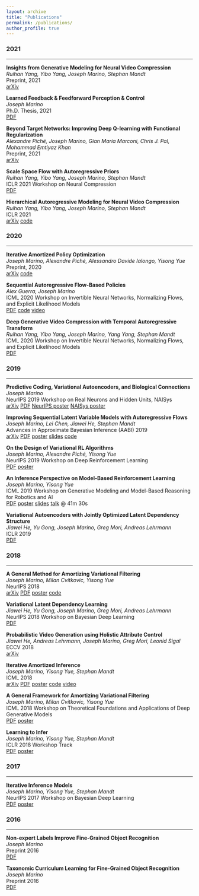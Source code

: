 ```yaml
---
layout: archive
title: "Publications"
permalink: /publications/
author_profile: true
---
```

### 2021
___

**Insights from Generative Modeling for Neural Video Compression**  
*Ruihan Yang, Yibo Yang, Joseph Marino, Stephan Mandt*  
Preprint, 2021   
[arXiv](https://arxiv.org/abs/2107.13136)

**Learned Feedback & Feedforward Perception & Control**  
*Joseph Marino*  
Ph.D. Thesis, 2021   
[PDF](https://thesis.library.caltech.edu/14178/1/joseph_marino_Caltech_PhD_Thesis.pdf)

**Beyond Target Networks: Improving Deep Q-learning with Functional Regularization**  
*Alexandre Piché, Joseph Marino, Gian Maria Marconi, Chris J. Pal, Mohammad Emtiyaz Khan*  
Preprint, 2021   
[arXiv](https://arxiv.org/abs/2106.02613)

**Scale Space Flow with Autoregressive Priors**  
*Ruihan Yang, Yibo Yang, Joseph Marino, Stephan Mandt*  
ICLR 2021 Workshop on Neural Compression   
[PDF](../files/papers/2021/compression/scale_space_flow_with_autoregressive_priors.pdf)

**Hierarchical Autoregressive Modeling for Neural Video Compression**  
*Ruihan Yang, Yibo Yang, Joseph Marino, Stephan Mandt*  
ICLR 2021   
[arXiv](https://arxiv.org/abs/2010.10258) [code](https://github.com/privateyoung/Youtube-NT)

### 2020
___

**Iterative Amortized Policy Optimization**  
*Joseph Marino, Alexandre Piché, Alessandro Davide Ialongo, Yisong Yue*  
Preprint, 2020   
[arXiv](https://arxiv.org/abs/2010.10670) [code](https://github.com/joelouismarino/variational_rl)

**Sequential Autoregressive Flow-Based Policies**  
*Alex Guerra, Joseph Marino*  
ICML 2020 Workshop on Invertible Neural Networks, Normalizing Flows, and Explicit Likelihood Models   
[PDF](../files/papers/2020/arrl/arrl_innf_workshop.pdf) [code](https://github.com/aguerra7002/ARSAC) [video](https://slideslive.com/38931462/sequentional-autoregressive-flowbased-policies)

**Deep Generative Video Compression with Temporal Autoregressive Transform**  
*Ruihan Yang, Yibo Yang, Joseph Marino, Yang Yang, Stephan Mandt*  
ICML 2020 Workshop on Invertible Neural Networks, Normalizing Flows, and Explicit Likelihood Models   
[PDF](../files/papers/2020/seq_flows_compression/seq_flows_compression.pdf)

### 2019
___

**Predictive Coding, Variational Autoencoders, and Biological Connections**  
*Joseph Marino*  
NeurIPS 2019 Workshop on Real Neurons and Hidden Units, NAISys   
[arXiv](https://arxiv.org/abs/2011.07464) [PDF](../files/papers/2019/predictive_coding/biological_connections_arXiv.pdf) [NeurIPS poster](../files/papers/2019/predictive_coding/pc_vae_poster.pdf) [NAISys poster](../files/papers/2019/predictive_coding/naisys_workshop_poster.pdf)

**Improving Sequential Latent Variable Models with Autoregressive Flows**  
*Joseph Marino, Lei Chen, Jiawei He, Stephan Mandt*  
Advances in Approximate Bayesian Inference (AABI) 2019   
[arXiv](https://arxiv.org/abs/2010.03172) [PDF](../files/papers/2019/seq_flow/AABI_Improving_Sequence_Modelling.pdf) [poster](../files/papers/2019/seq_flow/symposium_poster.pdf) [slides](../files/papers/2019/seq_flow/marino_aabi_spotlight.pdf) [code](https://github.com/joelouismarino/sequential_flows)

**On the Design of Variational RL Algorithms**  
*Joseph Marino, Alexandre Piché, Yisong Yue*  
NeurIPS 2019 Workshop on Deep Reinforcement Learning   
[PDF](../files/papers/2019/variational_rl/neurips_workshop_paper.pdf) [poster](../files/papers/2019/variational_rl/neurips_workshop_poster.pdf)

**An Inference Perspective on Model-Based Reinforcement Learning**  
*Joseph Marino, Yisong Yue*  
ICML 2019 Workshop on Generative Modeling and Model-Based Reasoning for Robotics and AI  
[PDF](../files/papers/2019/variational_rl/inference_perspective_on_mbrl.pdf) [poster](../files/papers/2019/variational_rl/icml_workshop_poster.pdf) [slides](../files/papers/2019/variational_rl/icml_workshop_presentation.pdf) [talk](https://www.facebook.com/icml.imls/videos/449245405622423/) @ 41m 30s

**Variational Autoencoders with Jointly Optimized Latent Dependency Structure**  
*Jiawei He, Yu Gong, Joseph Marino, Greg Mori, Andreas Lehrmann*  
ICLR 2019  
[PDF](../files/papers/2019/variational_latent_dependency_learning/iclr_2019_paper.pdf)

### 2018
___

**A General Method for Amortizing Variational Filtering**  
*Joseph Marino, Milan Cvitkovic, Yisong Yue*  
NeurIPS 2018  
[arXiv](https://arxiv.org/abs/1811.05090) [PDF](../files/papers/2018/avf/avf_conference_paper.pdf) [poster](../files/papers/2018/avf/nips2018_poster.pdf) [code](https://github.com/joelouismarino/amortized-variational-filtering)

**Variational Latent Dependency Learning**  
*Jiawei He, Yu Gong, Joseph Marino, Greg Mori, Andreas Lehrmann*  
NeurIPS 2018 Workshop on Bayesian Deep Learning  
[PDF](../files/papers/2019/variational_latent_dependency_learning/variational_latent_dependency_learning_workshop.pdf)

**Probabilistic Video Generation using Holistic Attribute Control**  
*Jiawei He, Andreas Lehrmann, Joseph Marino, Greg Mori, Leonid Sigal*  
ECCV 2018  
[arXiv](https://arxiv.org/abs/1803.08085)

**Iterative Amortized Inference**  
*Joseph Marino, Yisong Yue, Stephan Mandt*  
ICML 2018  
[arXiv](https://arxiv.org/abs/1807.09356) [PDF](../files/papers/2018/iterative_amortized_inference/icml_2018_paper.pdf) [poster](../files/papers/2018/iterative_amortized_inference/icml_2018_poster.pdf) [code](https://github.com/joelouismarino/iterative_inference) [video](https://vimeo.com/287766880)

**A General Framework for Amortizing Variational Filtering**  
*Joseph Marino, Milan Cvitkovic, Yisong Yue*  
ICML 2018 Workshop on Theoretical Foundations and Applications of Deep Generative Models  
[PDF](../files/papers/2018/avf/avf_workshop_paper.pdf) [poster](../files/papers/2018/avf/avf_workshop_poster.pdf)

**Learning to Infer**  
*Joseph Marino, Yisong Yue, Stephan Mandt*  
ICLR 2018 Workshop Track  
[PDF](../files/papers/2018/iterative_amortized_inference/Iterative_Inference_ICLR_Workshop.pdf) [poster](../files/papers/2018/iterative_amortized_inference/iclr2018_poster.pdf)

### 2017
___

**Iterative Inference Models**  
*Joseph Marino, Yisong Yue, Stephan Mandt*  
NeurIPS 2017 Workshop on Bayesian Deep Learning  
[PDF](../files/papers/2018/iterative_amortized_inference/Iterative_Inference_BDL_Workshop.pdf) [poster](../files/papers/2018/iterative_amortized_inference/NIPS_poster.pdf)

### 2016
___

**Non-expert Labels Improve Fine-Grained Object Recognition**  
*Joseph Marino*  
Preprint 2016  
[PDF](../files/papers/2016/non_expert_labels.pdf)

**Taxonomic Curriculum Learning for Fine-Grained Object Recognition**  
*Joseph Marino*  
Preprint 2016  
[PDF](../files/papers/2016/taxonomic_curriculum_learning.pdf)

